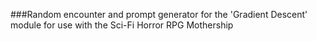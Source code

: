 ###Random encounter and prompt generator for the 'Gradient Descent' module for use with the Sci-Fi Horror RPG Mothership
